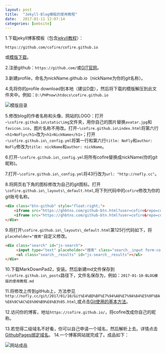 ```yaml
---
layout: post
title:  "Jekyll-Blog模板的使用教程"
date:   2017-01-11 12:07:14
categories: [website]
---
```

1.下载jekyll博客模板（包含[jekyll教程](https://raw.githubusercontent.com/cofire/cofire.github.io/master/source/Jekyll-%E6%95%99%E7%A8%8B-v1.0.pdf "jekyll教程")）：
```
https://github.com/cofire/cofire.github.io
```
或[模版下载](https://github.com/cofire/cofire.github.io "模版下载")。

2.注册github：```https://github.com/```或[GIT官网](https://github.com/ "Git官网")。

3.新建profile，命名为nickName.github.io（nickName为你的git名称）。

4.先将你的profile download到本地（建议D盘），然后将下载的模版解压到此文件夹中。例如：```D:\PHPnow\htdocs\cofire.github.io```

![模版目录](https://raw.githubusercontent.com/cofire/cofire.github.io/master/img/website/1/0.png "模版目录")

5.修改blog的作者名称和头像、网站的LOGO：打开```~\cofire.github.io\static\img```文件夹，用你自己的图片替换```avatar.jpg```和```favicon.ico```，图片名称不用改。打开```~\cofire.github.io\index.html```将第六行```<h1>NoFly</h1>```改为```<h1>NickName</h1>```；打开```~\cofire.github.io\_config.yml```将第一行和第六行```title: NoFly```和```author: NoFly```修改为```title: nickName```和```author: nickName```。

6.打开```~\cofire.github.io\_config.yml```将所有cofire替换成nickName(你的git昵称)。

7.打开```~\cofire.github.io\_config.yml```将43行改为```url: "http://nofly.cc"```。

8.将网页右下角的图标修改为自己的git图标。打开```\cofire.github.io\_layouts\_default.html```,将下列代码中的```cofire```修改为你的git账号名称。

```html
<div class="btn-github" style="float:right;">
    <iframe src="https://ghbtns.com/github-btn.html?user=cofire&repo=cofire.github.io&type=star&count=true" frameborder="0" scrolling="0" width="85" height="20px"></iframe>                    
    <iframe src="https://ghbtns.com/github-btn.html?user=cofire&repo=cofire.github.io&type=fork&count=true" frameborder="0" scrolling="0" width="85" height="20px"></iframe>
</div>
```
9.将打开```\cofire.github.io\_layouts\_default.html```第125行代码如下，将```placeholder="搜索"```自定义修改。

```html
<div class="search" id="js-search">
     <input type="text" placeholder="搜索" class="search__input form-control" id="js-search__input">
     <ul class="search__results" id="js-search__results"></ul>
</div>
```

10.下载MarkDownPad2，安装。然后新建md文件保存到```~\cofire.github.io\_posts```路径下，文件名保存为，例如：```2017-01-10-BLOG模版的使用教程.md```

11.将修改上传到gitHub上，方法参见```http://nofly.cc/git/2017/01/10/Git%E4%BD%BF%E7%94%A8%E7%9A%84%E5%9F%BA%E6%9C%AC%E6%96%B9%E6%B3%95.html```,或点击[Git使用的基本方法](http://nofly.cc/git/2017/01/10/Git%E4%BD%BF%E7%94%A8%E7%9A%84%E5%9F%BA%E6%9C%AC%E6%96%B9%E6%B3%95.html "git使用的基本方法")。

12.访问你的博客，地址```https://cofire.github.io/```，将cofire改成你自己的昵称。

13.若觉得二级域名不好看，你可以自己申请一个域名，然后解析上去。详情点击[GithubPages绑定域名](http://nofly.cc/git/2017/01/10/GithubPages%E7%BB%91%E5%AE%9A%E5%9F%9F%E5%90%8D.html "绑定域名")。
14.一个博客网站就完成了。成品如下：

![网站成品](https://raw.githubusercontent.com/cofire/cofire.github.io/master/img/website/1/1.png "网站成品")
